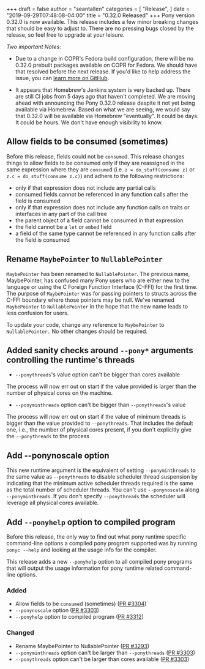+++
draft = false
author = "seantallen"
categories = [
    "Release",
]
date = "2019-09-29T07:48:08-04:00"
title = "0.32.0 Released"
+++
Pony version 0.32.0 is now available. This release includes a few minor breaking changes that should be easy to adjust to. There are no pressing bugs closed by the release, so feel free to upgrade at your leisure.

<!--more-->

*Two important Notes*:

* Due to a change in COPR's Fedora build configuration, there will be no 0.32.0 prebuilt packages available on COPR for Fedora. We should have that resolved before the next release. If you'd like to help address the issue, you can [learn more on GitHub](https://github.com/ponylang/ponyc/issues/3313).

* It appears that Homebrew's Jenkins system is very backed up. There are still CI jobs from 5 days ago that haven't completed. We are moving ahead with announcing the Pony 0.32.0 release despite it not yet being available via Homebrew. Based on what we are seeing, we would say that 0.32.0 will be available via Homebrew "eventually". It could be days. It could be hours. We don't have enough visibility to know.

## Allow fields to be consumed (sometimes)

Before this release, fields could not be `consume`d. This release
changes things to allow fields to be consumed only if they are
reassigned in the same expression where they are `consume`d
(i.e. `z = do_stuff(consume z)` or `z.c = do_stuff(consume z.c)`)
and adhere to the following restrictions:

  * only if that expression does not include any partial calls
  * consumed fields cannot be referenced in any function calls
  after the field is consumed
  * only if that expression does not include any function calls
  on traits or interfaces in any part of the call tree
  * the parent object of a field cannot be consumed in that
  expression
  * the field cannot be a `let` or `embed` field
  * a field of the same type cannot be referenced in any function
  calls after the field is consumed

## Rename `MaybePointer` to `NullablePointer`

`MaybePointer` has been renamed to `NullablePointer`. The previous name, MaybePointer, has confused many Pony users who are either new to the language or using the C Foreign Function Interface (C-FFI) for the first time. The purpose of `MaybePointer` was for passing pointers to structs across the C-FFI boundary where those pointers may be null. We've renamed `MaybePointer` to `NullablePointer` in the hope that the new name leads to less confusion for users.

To update your code, change any reference to `MaybePointer` to `NullablePointer.` No other changes should be required.

## Added sanity checks around `--pony*` arguments controlling the runtime's threads

* `--ponythreads`'s value option can't be bigger than cores available

The process will now err out on start if the value provided is larger than the number of physical cores on the machine.

 * `--ponyminthreads` option can't be bigger than `--ponythreads`'s value

The process will now err out on start if the value of minimum threads is bigger than the value provided to `--ponythreads`. That includes the default one, i.e., the number of physical cores present, if you don't explicitly give the `--ponythreads` to the process

## Add --ponynoscale option

This new runtime argument is the equivalent of setting `--ponyminthreads` to the same value as `--ponythreads` to disable scheduler thread suspension by indicating that the minimum active scheduler threads required is the same as the total number of scheduler threads. You can't use `--ponynoscale` along `--ponyminthreads`. If you don't specify `--ponythreads` the scheduler will leverage all physical cores available.

## Add `--ponyhelp` option to compiled program

Before this release, the only way to find out what pony runtime
specific command-line options a compiled pony program supported
was by running `ponyc --help` and looking at the usage info for
the compiler.

This release adds a new `--ponyhelp` option to all compiled pony
programs that will output the usage information for pony runtime
related command-line options.

### Added

- Allow fields to be `consume`d (sometimes) ([PR #3304](https://github.com/ponylang/ponyc/pull/3304))
- `--ponynoscale` option ([PR #3303](https://github.com/ponylang/ponyc/pull/3303))
- `--ponyhelp` option to compiled program ([PR #3312](https://github.com/ponylang/ponyc/pull/3312))

### Changed

- Rename MaybePointer to NullablePointer ([PR #3293](https://github.com/ponylang/ponyc/pull/3293))
- `--ponyminthreads` option can't be larger than `--ponythreads` ([PR #3303](https://github.com/ponylang/ponyc/pull/3303))
- `--ponythreads` option can't be larger than cores available ([PR #3303](https://github.com/ponylang/ponyc/pull/3303))

